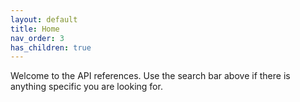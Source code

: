 ```yaml
---
layout: default
title: Home
nav_order: 3
has_children: true
---
```


Welcome to the API references. Use the search bar above if there is anything specific you are looking for.